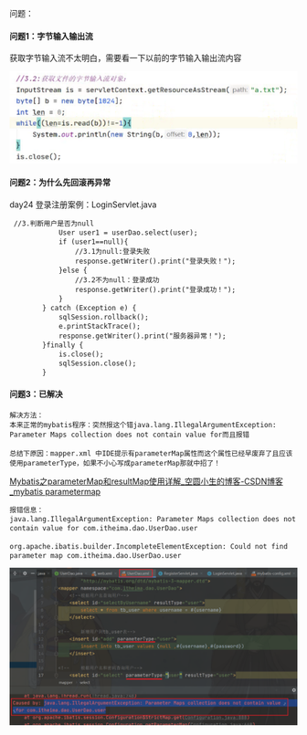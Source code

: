 问题：

#### 问题1：字节输入输出流

获取字节输入流不太明白，需要看一下以前的字节输入输出流内容

![1662193934284](typora-user-images\1662193934284.png)



#### 问题2：为什么先回滚再异常

day24 登录注册案例：LoginServlet.java

```
 //3.判断用户是否为null
            User user1 = userDao.select(user);
            if (user1==null){
                //3.1为null:登录失败
                response.getWriter().print("登录失败！");
            }else {
                //3.2不为null：登录成功
                response.getWriter().print("登录成功！");
            }
        } catch (Exception e) {
            sqlSession.rollback();
            e.printStackTrace();
            response.getWriter().print("服务器异常！");
        }finally {
            is.close();
            sqlSession.close();
        }
```



#### 问题3：已解决

```
解决方法：
本来正常的mybatis程序：突然报这个错java.lang.IllegalArgumentException: Parameter Maps collection does not contain value for而且报错

总结下原因：mapper.xml 中IDE提示有parameterMap属性而这个属性已经早废弃了且应该使用parameterType，如果不小心写成parameterMap那就中招了！
```

[Mybatis之parameterMap和resultMap使用详解_空圆小生的博客-CSDN博客_mybatis parametermap](https://blog.csdn.net/weixin_45680962/article/details/107213638?csdn_share_tail={"type"%3A"blog"%2C"rType"%3A"article"%2C"rId"%3A"107213638"%2C"source"%3A"weixin_59022513"})

```
报错信息：
java.lang.IllegalArgumentException: Parameter Maps collection does not contain value for com.itheima.dao.UserDao.user

org.apache.ibatis.builder.IncompleteElementException: Could not find parameter map com.itheima.dao.UserDao.user
```

![1662469399243](typora-user-images\1662469399243.png)